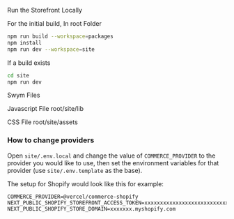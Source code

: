 Run the Storefront Locally

For the initial build, In root Folder
```bash
npm run build --workspace=packages
npm install
npm run dev --workspace=site
```
If a build exists
```bash
cd site
npm run dev
```

Swym Files

Javascript File
root/site/lib

CSS File
root/site/assets


### How to change providers

Open `site/.env.local` and change the value of `COMMERCE_PROVIDER` to the provider you would like to use, then set the environment variables for that provider (use `site/.env.template` as the base).

The setup for Shopify would look like this for example:

```
COMMERCE_PROVIDER=@vercel/commerce-shopify
NEXT_PUBLIC_SHOPIFY_STOREFRONT_ACCESS_TOKEN=xxxxxxxxxxxxxxxxxxxxxxxxxxxx
NEXT_PUBLIC_SHOPIFY_STORE_DOMAIN=xxxxxxx.myshopify.com
```
